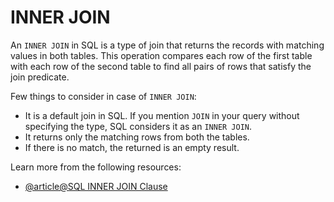 # INNER JOIN

An `INNER JOIN` in SQL is a type of join that returns the records with matching values in both tables. This operation compares each row of the first table with each row of the second table to find all pairs of rows that satisfy the join predicate.

Few things to consider in case of `INNER JOIN`:

- It is a default join in SQL. If you mention `JOIN` in your query without specifying the type, SQL considers it as an `INNER JOIN`.
- It returns only the matching rows from both the tables.
- If there is no match, the returned is an empty result.

Learn more from the following resources:

- [@article@SQL INNER JOIN Clause](https://www.programiz.com/sql/inner-join)